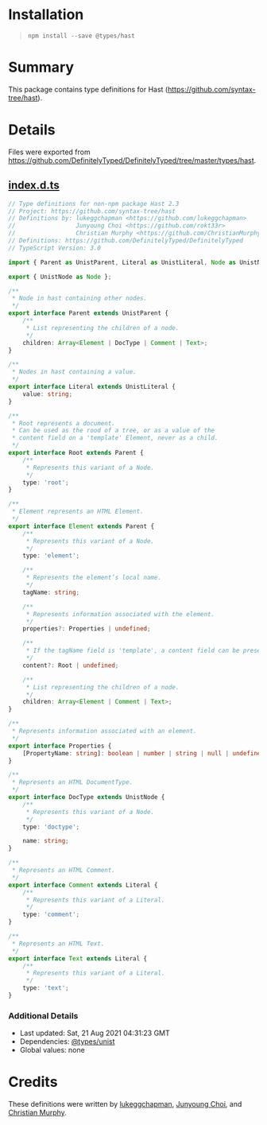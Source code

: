 # Installation
> `npm install --save @types/hast`

# Summary
This package contains type definitions for Hast (https://github.com/syntax-tree/hast).

# Details
Files were exported from https://github.com/DefinitelyTyped/DefinitelyTyped/tree/master/types/hast.
## [index.d.ts](https://github.com/DefinitelyTyped/DefinitelyTyped/tree/master/types/hast/index.d.ts)
````ts
// Type definitions for non-npm package Hast 2.3
// Project: https://github.com/syntax-tree/hast
// Definitions by: lukeggchapman <https://github.com/lukeggchapman>
//                 Junyoung Choi <https://github.com/rokt33r>
//                 Christian Murphy <https://github.com/ChristianMurphy>
// Definitions: https://github.com/DefinitelyTyped/DefinitelyTyped
// TypeScript Version: 3.0

import { Parent as UnistParent, Literal as UnistLiteral, Node as UnistNode } from 'unist';

export { UnistNode as Node };

/**
 * Node in hast containing other nodes.
 */
export interface Parent extends UnistParent {
    /**
     * List representing the children of a node.
     */
    children: Array<Element | DocType | Comment | Text>;
}

/**
 * Nodes in hast containing a value.
 */
export interface Literal extends UnistLiteral {
    value: string;
}

/**
 * Root represents a document.
 * Can be used as the rood of a tree, or as a value of the
 * content field on a 'template' Element, never as a child.
 */
export interface Root extends Parent {
    /**
     * Represents this variant of a Node.
     */
    type: 'root';
}

/**
 * Element represents an HTML Element.
 */
export interface Element extends Parent {
    /**
     * Represents this variant of a Node.
     */
    type: 'element';

    /**
     * Represents the element’s local name.
     */
    tagName: string;

    /**
     * Represents information associated with the element.
     */
    properties?: Properties | undefined;

    /**
     * If the tagName field is 'template', a content field can be present.
     */
    content?: Root | undefined;

    /**
     * List representing the children of a node.
     */
    children: Array<Element | Comment | Text>;
}

/**
 * Represents information associated with an element.
 */
export interface Properties {
    [PropertyName: string]: boolean | number | string | null | undefined | Array<string | number>;
}

/**
 * Represents an HTML DocumentType.
 */
export interface DocType extends UnistNode {
    /**
     * Represents this variant of a Node.
     */
    type: 'doctype';

    name: string;
}

/**
 * Represents an HTML Comment.
 */
export interface Comment extends Literal {
    /**
     * Represents this variant of a Literal.
     */
    type: 'comment';
}

/**
 * Represents an HTML Text.
 */
export interface Text extends Literal {
    /**
     * Represents this variant of a Literal.
     */
    type: 'text';
}

````

### Additional Details
 * Last updated: Sat, 21 Aug 2021 04:31:23 GMT
 * Dependencies: [@types/unist](https://npmjs.com/package/@types/unist)
 * Global values: none

# Credits
These definitions were written by [lukeggchapman](https://github.com/lukeggchapman), [Junyoung Choi](https://github.com/rokt33r), and [Christian Murphy](https://github.com/ChristianMurphy).
